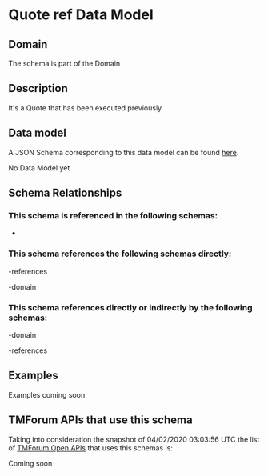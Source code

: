 # Quote ref Data Model

## Domain

The  schema is part of the  Domain

## Description

It&#x27;s a Quote that has been executed previously

## Data model

A JSON Schema corresponding to this data model can be found
[here](https://github.com/tmforum-rand/schemas/blob/candidates/Customer/QuoteRef.schema.json).

No Data Model yet

## Schema Relationships

### This schema is referenced in the following schemas:

-

### This schema references the following schemas directly:

-references

-domain

### This schema references directly or indirectly by the following schemas:

-domain

-references



## Examples

Examples coming soon

## TMForum APIs that use this schema

Taking into consideration the snapshot of 04/02/2020 03:03:56 UTC the list of [TMForum Open APIs](https://www.tmforum.org/open-apis/) that uses this schemas is:

Coming soon